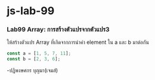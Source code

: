# js-lab-99
### Lab99 Array: การสร้างตัวแปรจากตัวแปร3
ให้สร้างตัวแปร Array ที่เกิดจากการนำค่า element ใน a และ b มาต่อกัน

```JavaScript
const a = [1, 5, 7, 11];
const b = [2, 3, 6];
```
-ปฏิพงษศกร บุญมา(เจมส์)
